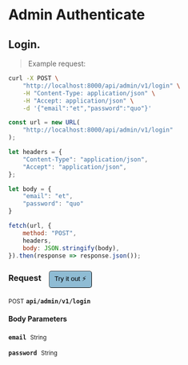 # Admin Authenticate


## Login.




> Example request:

```bash
curl -X POST \
    "http://localhost:8000/api/admin/v1/login" \
    -H "Content-Type: application/json" \
    -H "Accept: application/json" \
    -d '{"email":"et","password":"quo"}'

```

```javascript
const url = new URL(
    "http://localhost:8000/api/admin/v1/login"
);

let headers = {
    "Content-Type": "application/json",
    "Accept": "application/json",
};

let body = {
    "email": "et",
    "password": "quo"
}

fetch(url, {
    method: "POST",
    headers,
    body: JSON.stringify(body),
}).then(response => response.json());
```


<div id="execution-results-POSTapi-admin-v1-login" hidden>
    <blockquote>Received response<span id="execution-response-status-POSTapi-admin-v1-login"></span>:</blockquote>
    <pre class="json"><code id="execution-response-content-POSTapi-admin-v1-login"></code></pre>
</div>
<div id="execution-error-POSTapi-admin-v1-login" hidden>
    <blockquote>Request failed with error:</blockquote>
    <pre><code id="execution-error-message-POSTapi-admin-v1-login"></code></pre>
</div>
<form id="form-POSTapi-admin-v1-login" data-method="POST" data-path="api/admin/v1/login" data-authed="0" data-hasfiles="0" data-headers='{"Content-Type":"application\/json","Accept":"application\/json"}' onsubmit="event.preventDefault(); executeTryOut('POSTapi-admin-v1-login', this);">
<h3>
    Request&nbsp;&nbsp;&nbsp;
        <button type="button" style="background-color: #8fbcd4; padding: 5px 10px; border-radius: 5px; border-width: thin;" id="btn-tryout-POSTapi-admin-v1-login" onclick="tryItOut('POSTapi-admin-v1-login');">Try it out ⚡</button>
    <button type="button" style="background-color: #c97a7e; padding: 5px 10px; border-radius: 5px; border-width: thin;" id="btn-canceltryout-POSTapi-admin-v1-login" onclick="cancelTryOut('POSTapi-admin-v1-login');" hidden>Cancel</button>&nbsp;&nbsp;
    <button type="submit" style="background-color: #6ac174; padding: 5px 10px; border-radius: 5px; border-width: thin;" id="btn-executetryout-POSTapi-admin-v1-login" hidden>Send Request 💥</button>
    </h3>
<p>
<small class="badge badge-black">POST</small>
 <b><code>api/admin/v1/login</code></b>
</p>
<h4 class="fancy-heading-panel"><b>Body Parameters</b></h4>
<p>
<b><code>email</code></b>&nbsp;&nbsp;<small>String</small>  &nbsp;
<input type="text" name="email" data-endpoint="POSTapi-admin-v1-login" data-component="body" required  hidden>
<br>
</p>
<p>
<b><code>password</code></b>&nbsp;&nbsp;<small>String</small>  &nbsp;
<input type="text" name="password" data-endpoint="POSTapi-admin-v1-login" data-component="body" required  hidden>
<br>
</p>

</form>



